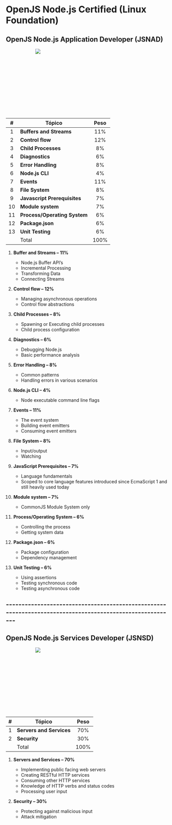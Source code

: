 # OpenJS Node.js Certified (Linux Foundation)

## OpenJS Node.js Application Developer (JSNAD)

<div style="text-align:center; width: 200px; height: 200px; margin-bottom: 16px">
    <img src ="https://training.linuxfoundation.org/wp-content/uploads/2019/08/Node.JS-AppDev.png" />
</div>

|  # 	| Tópico                              | Peso 	|
|:-----:|-------------------------------------|:-------:|
|  1 	| **Buffers and Streams**             |   11%   |
|  2 	| **Control flow**                    |   12%  	|
|  3 	| **Child Processes**                 |   8%   	|
|  4 	| **Diagnostics**                     |   6%   	|
|  5 	| **Error Handling**                  |   8%   	|
|  6 	| **Node.js CLI**                     |   4%   	|
|  7 	| **Events**                          |   11%   |
|  8 	| **File System**                     |   8%   	|
|  9 	| **Javascript Prerequisites**        |   7%   	|
|  10 	| **Module system**                   |   7%   	|
|  11 	| **Process/Operating System**        |   6%   	|
|  12 	| **Package.json**                    |   6%   	|
|  13	| **Unit Testing**                    |   6%   	|
|    	| Total                               |  100%  	|

1. **Buffer and Streams – 11%**
    * Node.js Buffer API’s
    * Incremental Processing
    * Transforming Data
    * Connecting Streams

2. **Control flow – 12%**
    * Managing asynchronous operations
    * Control flow abstractions

3. **Child Processes – 8%**
    * Spawning or Executing child processes
    * Child process configuration

4. **Diagnostics – 6%**
    * Debugging Node.js
    * Basic performance analysis

5. **Error Handling – 8%**
    * Common patterns
    * Handling errors in various scenarios

6. **Node.js CLI – 4%**
    * Node executable command line flags

7. **Events – 11%**
    * The event system
    * Building event emitters
    * Consuming event emitters

8. **File System – 8%**
    * Input/output
    * Watching

9. **JavaScript Prerequisites – 7%**
    * Language fundamentals
    * Scoped to core language features introduced since EcmaScript 1 and still heavily used today

10. **Module system – 7%**
    * CommonJS Module System only

11. **Process/Operating System – 6%**
    * Controlling the process
    * Getting system data

12. **Package.json – 6%**
    * Package configuration
    * Dependency management

13. **Unit Testing – 6%**
    * Using assertions
    * Testing synchronous code
    * Testing asynchronous code

## ---------------------------------------------------------------------------------------------------------

## OpenJS Node.js Services Developer (JSNSD)

<div style="text-align:center; width: 200px; height: 200px; margin-bottom: 16px">
    <img src="https://training.linuxfoundation.org/wp-content/uploads/2019/08/Node.JS-ServDev.png" />
</div>

|  # 	| Tópico                              | Peso 	|
|:-----:|-------------------------------------|:-------:|
|  1 	| **Servers and Services**            |   70%   |
|  2 	| **Security**                        |   30%  	|
|    	| Total                               |  100%  	|

1. **Servers and Services – 70%**
    * Implementing public facing web servers
    * Creating RESTful HTTP services
    * Consuming other HTTP services
    * Knowledge of HTTP verbs and status codes
    * Processing user input

2. **Security – 30%**
    * Protecting against malicious input
    * Attack mitigation